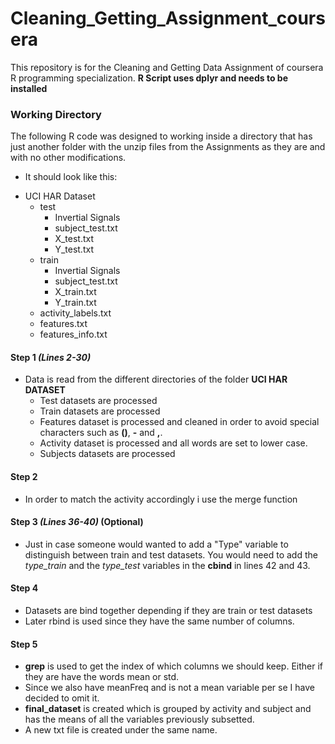 # Cleaning_Getting_Assignment_coursera
This repository is for the Cleaning and Getting Data Assignment of coursera R programming specialization.
**R Script uses dplyr and needs to be installed** 


### Working Directory

The following R code was designed to working inside a directory that has just another folder with the unzip files from the Assignments as they are and with no other modifications. 

- It should look like this:
* UCI HAR Dataset
  + test
    + Invertial Signals
    + subject_test.txt
    + X_test.txt
    + Y_test.txt
  + train
    + Invertial Signals
    + subject_test.txt
    + X_train.txt
    + Y_train.txt
  + activity_labels.txt
  + features.txt
  + features_info.txt


#### Step 1 *(Lines 2-30)*
* Data is read from the different directories of the folder **UCI HAR DATASET** 
  + Test datasets are processed
  + Train datasets are processed
  + Features dataset is processed and cleaned in order to avoid special characters such as **()**,  **-** and **,**. 
  + Activity dataset is processed and all words are set to lower case. 
  + Subjects datasets are processed
  
#### Step 2 
* In order to match the activity accordingly i use the merge function

#### Step 3 *(Lines 36-40)* **(Optional)** 
* Just in case someone would wanted to add a "Type" variable to distinguish between train and test datasets. You would need to add the *type_train* and the *type_test* variables in the **cbind** in lines 42 and 43. 

#### Step 4 
* Datasets are bind together depending if they are train or test datasets
* Later rbind is used since they have the same number of columns. 

#### Step 5 
* **grep** is used to get the index of which columns we should keep. Either if they are have the words mean or std. 
* Since we also have meanFreq and is not a mean variable per se I have decided to omit it. 
* **final_dataset** is created which is grouped by activity and subject and has the means of all the variables previously subsetted.
* A new txt file is created under the same name. 
